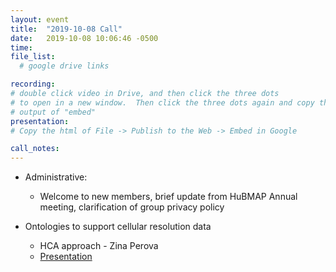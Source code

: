 ```yaml
---
layout: event
title:  "2019-10-08 Call"
date:   2019-10-08 10:06:46 -0500
time:
file_list:
  # google drive links

recording:
# double click video in Drive, and then click the three dots
# to open in a new window.  Then click the three dots again and copy the
# output of "embed"
presentation:
# Copy the html of File -> Publish to the Web -> Embed in Google

call_notes:
---
```

- Administrative:
  - Welcome to new members, brief update from HuBMAP Annual meeting, clarification of group privacy policy

- Ontologies to support cellular resolution data
  - HCA approach - Zina Perova
  - [Presentation](https://docs.google.com/presentation/d/1toZITnCCHTS7yoqODjop6qtI17CHCiyEJLInREQJSsc/edit#slide=id.g62e11bdf07_0_0)
